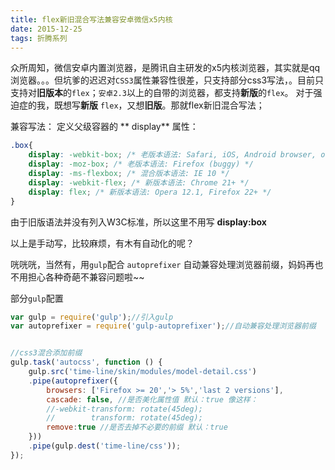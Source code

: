 ```yaml
---
title: flex新旧混合写法兼容安卓微信x5内核
date: 2015-12-25
tags: 折腾系列
---
```


众所周知，微信安卓内置浏览器，是腾讯自主研发的x5内核浏览器，其实就是qq浏览器。。。但坑爹的迟迟对`CSS3`属性兼容性很差，只支持部分css3写法，。目前只支持对**旧版本**的`flex`；`安卓2.3`以上的自带的浏览器，都支持**新版**的`flex`。
对于强迫症的我，既想写**新版** `flex`，又想**旧版**。那就flex新旧混合写法；

兼容写法：
定义父级容器的 ** display** 属性：
```css
.box{
    display: -webkit-box; /* 老版本语法: Safari, iOS, Android browser, older WebKit browsers. */
    display: -moz-box; /* 老版本语法: Firefox (buggy) */
    display: -ms-flexbox; /* 混合版本语法: IE 10 */
    display: -webkit-flex; /* 新版本语法: Chrome 21+ */
    display: flex; /* 新版本语法: Opera 12.1, Firefox 22+ */
}
```
   由于旧版语法并没有列入W3C标准，所以这里不用写 **display:box**

以上是手动写，比较麻烦，有木有自动化的呢？

咣咣咣，当然有，用`gulp`配合 `autoprefixer` 自动兼容处理浏览器前缀，妈妈再也不用担心各种奇葩不兼容问题啦~~

部分`gulp`配置

```js
var gulp = require('gulp');//引入gulp
var autoprefixer = require('gulp-autoprefixer');//自动兼容处理浏览器前缀


//css3混合添加前缀
gulp.task('autocss', function () {
    gulp.src('time-line/skin/modules/model-detail.css')
    .pipe(autoprefixer({
        browsers: ['Firefox >= 20','> 5%','last 2 versions'],
        cascade: false, //是否美化属性值 默认：true 像这样：
        //-webkit-transform: rotate(45deg);
        //        transform: rotate(45deg);
        remove:true //是否去掉不必要的前缀 默认：true
    }))
    .pipe(gulp.dest('time-line/css'));
});
```


